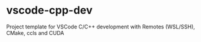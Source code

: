 # vscode-cpp-dev
Project template for VSCode  C/C++ development with Remotes (WSL/SSH), CMake, ccls and CUDA
